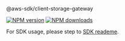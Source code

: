 @aws-sdk/client-storage-gateway

[![NPM version](https://img.shields.io/npm/v/@aws-sdk/client-storage-gateway/beta.svg)](https://www.npmjs.com/package/@aws-sdk/client-storage-gateway)
[![NPM downloads](https://img.shields.io/npm/dm/@aws-sdk/client-storage-gateway.svg)](https://www.npmjs.com/package/@aws-sdk/client-storage-gateway)

For SDK usage, please step to [SDK reademe](https://github.com/aws/aws-sdk-js-v3).
